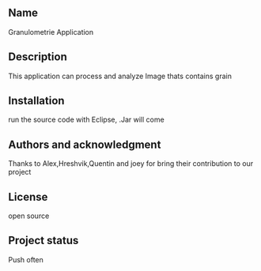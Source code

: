 ## Name
Granulometrie Application
## Description
This application can process and analyze Image thats contains grain

## Installation
run the source code with Eclipse, .Jar will come 

## Authors and acknowledgment
Thanks to Alex,Hreshvik,Quentin and joey for bring their contribution to our project

## License
open source

## Project status
Push often

